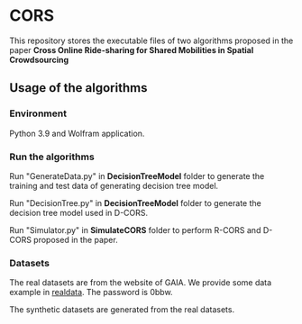 # CORS
This repository stores the executable files of two algorithms proposed in the paper **Cross Online Ride-sharing for Shared Mobilities in Spatial Crowdsourcing**

## Usage of the algorithms

### Environment

Python 3.9 and Wolfram application.



### Run the algorithms

Run "GenerateData.py" in **DecisionTreeModel** folder to generate the training and test data of generating decision tree model.

Run "DecisionTree.py" in **DecisionTreeModel** folder to generate the decision tree model used in D-CORS.

Run "Simulator.py" in **SimulateCORS** folder to perform R-CORS and D-CORS proposed in the paper.

### Datasets

The real datasets are from the website of GAIA. We provide some data example in [realdata](https://pan.baidu.com/s/1KaxU4g23Pdup14Auf1hzpg). The password is 0bbw.

The synthetic datasets are generated from the real datasets.
